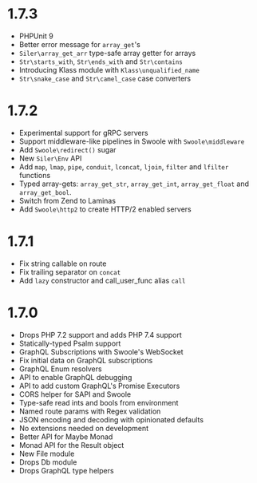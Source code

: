 # 1.7.3
- PHPUnit 9
- Better error message for `array_get`'s
- `Siler\array_get_arr` type-safe array getter for arrays
- `Str\starts_with`, `Str\ends_with` and `Str\contains`
- Introducing Klass module with `Klass\unqualified_name`
- `Str\snake_case` and `Str\camel_case` case converters

# 1.7.2
- Experimental support for gRPC servers
- Support middleware-like pipelines in Swoole with `Swoole\middleware`
- Add `Swoole\redirect()` sugar
- New `Siler\Env` API
- Add `map`, `lmap`, `pipe`, `conduit`, `lconcat`, `ljoin`, `filter` and `lfilter` functions
- Typed array-gets: `array_get_str`, `array_get_int`, `array_get_float` and `array_get_bool`.
- Switch from Zend to Laminas
- Add `Swoole\http2` to create HTTP/2 enabled servers

# 1.7.1
- Fix string callable on route
- Fix trailing separator on `concat`
- Add `lazy` constructor and call_user_func alias `call`

# 1.7.0
- Drops PHP 7.2 support and adds PHP 7.4 support
- Statically-typed Psalm support
- GraphQL Subscriptions with Swoole's WebSocket
- Fix initial data on GraphQL subscriptions
- GraphQL Enum resolvers
- API to enable GraphQL debugging
- API to add custom GraphQL's Promise Executors
- CORS helper for SAPI and Swoole
- Type-safe read ints and bools from environment
- Named route params with Regex validation
- JSON encoding and decoding with opinionated defaults
- No extensions needed on development
- Better API for Maybe Monad
- Monad API for the Result object
- New File module
- Drops Db module
- Drops GraphQL type helpers
